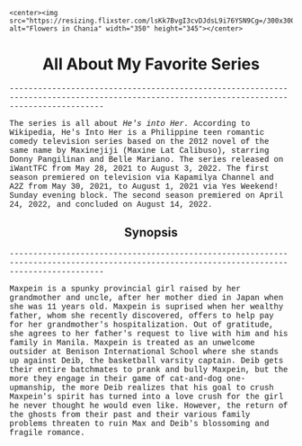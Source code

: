 <html>
<head>
</head>
<body>
<style>
body {
  background-image: url('https://wallpapers.com/images/hd/aesthetic-pastel-minimalist-ocean-with-starfish-zpgygebudinu3zhy.jpg');
  background-repeat: no-repeat;
  background-attachment: fixed;  
  background-size: cover;
}
</style>
</head>

	<center><img src="https://resizing.flixster.com/lsKk7BvgI3cvDJdsL9i76YSN9Cg=/300x300/v2/https://flxt.tmsimg.com/assets/p20050149_b_h9_aa.jpg" alt="Flowers in Chania" width="350" height="345"></center>

<body>
<b><h1><center> All About My Favorite Series</center></h1></b>
<p style="font-family:'Courier New'">------------------------------------------------------------------------------------------------------------------------------------------</p>
<p style="font-family:'Courier New'">The series is all about <var>He's into Her.</var> According to Wikipedia, He's Into Her is a Philippine teen romantic comedy television series based on the 2012 novel of the same name by Maxinejiji (Maxine Lat Calibuso), starring Donny Pangilinan and Belle Mariano. The series released on iWantTFC from May 28, 2021 to August 3, 2022. The first season premiered on television via Kapamilya Channel and A2Z from May 30, 2021, to August 1, 2021 via Yes Weekend! Sunday evening block. The second season premiered on April 24, 2022, and concluded on August 14, 2022.</p>
</body>

<body>
<b><h2><center> Synopsis</center></h2></b>
<p style="font-family:'Courier New'">------------------------------------------------------------------------------------------------------------------------------------------</p>
<p style="font-family:'Courier New'">Maxpein is a spunky provincial girl raised by her grandmother and uncle, after her mother died in Japan when she was 11 years old. Maxpein is suprised when her wealthy father, whom she recently discovered, offers to help pay for her grandmother's hospitalization. Out of gratitude, she agrees to her father's request to live with him and his family in Manila. Maxpein is treated as an unwelcome outsider at Benison International School where she stands up against Deib, the basketball varsity captain. Deib gets their entire batchmates to prank and bully Maxpein, but the more they engage in their game of cat-and-dog one-upmanship, the more Deib realizes that his goal to crush Maxpein's spirit has turned into a love crush for the girl he never thought he would even like. However, the return of the ghosts from their past and their various family problems threaten to ruin Max and Deib's blossoming and fragile romance.</p>

</body>
	
 </head>

